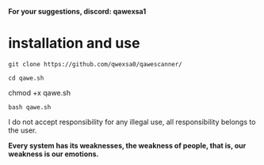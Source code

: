 
**For your suggestions, discord: qawexsa1**

# installation and use

```
git clone https://github.com/qwexsa0/qawescanner/
```
```
cd qawe.sh
```
chmod +x qawe.sh
```
bash qawe.sh
```

I do not accept responsibility for any illegal use, all responsibility belongs to the user.



**Every system has its weaknesses, the weakness of people, that is, our weakness is our emotions.**
